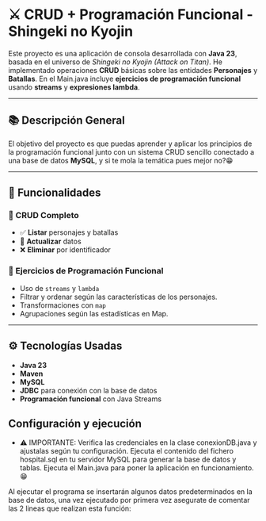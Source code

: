 # ⚔️ CRUD + Programación Funcional - Shingeki no Kyojin

Este proyecto es una aplicación de consola desarrollada con **Java 23**, basada en el universo de *Shingeki no Kyojin (Attack on Titan)*. He implementado operaciones **CRUD** básicas sobre las entidades **Personajes** y **Batallas**.
En el Main.java incluye **ejercicios de programación funcional** usando **streams** y **expresiones lambda**.

---

## 📚 Descripción General

El objetivo del proyecto es que puedas aprender y aplicar los principios de la programación funcional junto con un sistema CRUD sencillo conectado a una base de datos **MySQL**, y si te mola la temática pues mejor no?😁

---

## 🧩 Funcionalidades

### 🔁 CRUD Completo
- ✅ **Listar** personajes y batallas
- 📝 **Actualizar** datos
- ❌ **Eliminar** por identificador

### 🧠 Ejercicios de Programación Funcional
- Uso de `streams` y `lambda`
- Filtrar y ordenar según las características de los personajes.
- Transformaciones con `map`
- Agrupaciones según las estadísticas en Map.

---

## ⚙ Tecnologías Usadas

- **Java 23**
- **Maven**
- **MySQL**
- **JDBC** para conexión con la base de datos
- **Programación funcional** con Java Streams

## Configuración y ejecución

- ⚠️ IMPORTANTE: Verifica las credenciales en la clase conexionDB.java y ajustalas según tu configuración.
Ejecuta el contenido del fichero hospital.sql en tu servidor MySQL para generar la base de datos y tablas. Ejecuta el Main.java para poner la aplicación en funcionamiento. 😁

Al ejecutar el programa se insertarán algunos datos predeterminados en la base de datos, una vez ejecutado por primera vez asegurate de comentar las 2 lineas que realizan esta función:
